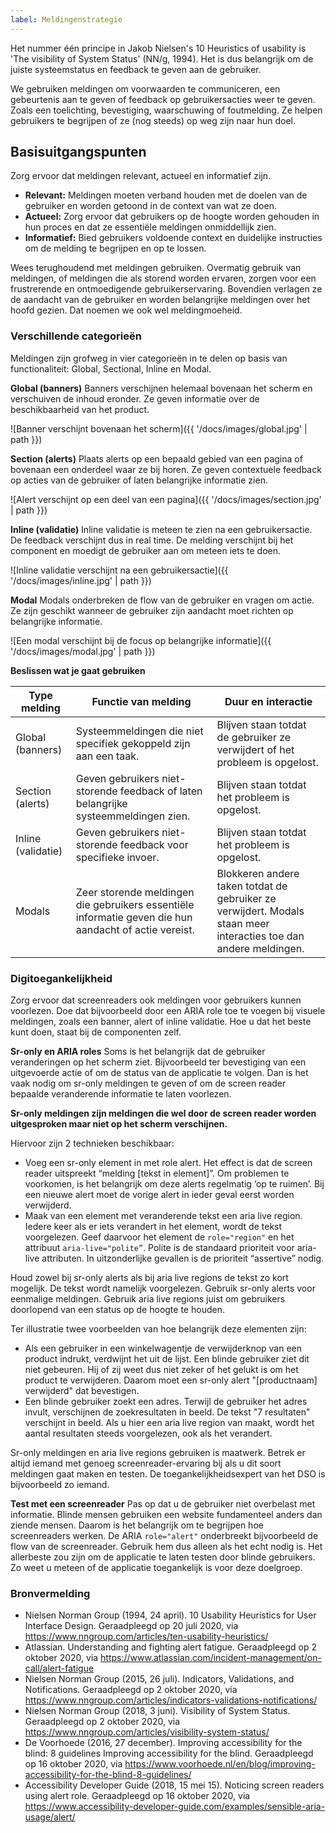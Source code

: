```yaml
---
label: Meldingenstrategie
---
```


Het nummer één principe in Jakob Nielsen's 10 Heuristics of usability is 'The visibility of System Status' (NN/g, 1994). Het is dus belangrijk om de juiste systeemstatus en feedback te geven aan de gebruiker.
 
We gebruiken meldingen om voorwaarden te communiceren, een gebeurtenis aan te geven of feedback op gebruikersacties weer te geven. Zoals een toelichting, bevestiging, waarschuwing of foutmelding. Ze helpen gebruikers te begrijpen of ze (nog steeds) op weg zijn naar hun doel.
 
## Basisuitgangspunten
Zorg ervoor dat meldingen relevant, actueel en informatief zijn.
- **Relevant:** Meldingen moeten verband houden met de doelen van de gebruiker en worden getoond in de context van wat ze doen.
- **Actueel:** Zorg ervoor dat gebruikers op de hoogte worden gehouden in hun proces en dat ze essentiële meldingen onmiddellijk zien.
- **Informatief:** Bied gebruikers voldoende context en duidelijke instructies om de melding te begrijpen en op te lossen.
 
Wees terughoudend met meldingen gebruiken. Overmatig gebruik van meldingen, of meldingen die als storend worden ervaren, zorgen voor een frustrerende en ontmoedigende gebruikerservaring. Bovendien verlagen ze de aandacht van de gebruiker en worden belangrijke meldingen over het hoofd gezien. Dat noemen we ook wel meldingmoeheid.
 
### Verschillende categorieën
Meldingen zijn grofweg in vier categorieën in te delen op basis van functionaliteit: Global, Sectional, Inline en Modal.
 
**Global (banners)**
Banners verschijnen helemaal bovenaan het scherm en verschuiven de inhoud eronder. Ze geven informatie over de beschikbaarheid van het product.
 
![Banner verschijnt bovenaan het scherm]({{ '/docs/images/global.jpg' | path }})
 
**Section (alerts)**
Plaats alerts op een bepaald gebied van een pagina of bovenaan een onderdeel waar ze bij horen. Ze geven contextuele feedback op acties van de gebruiker of laten belangrijke informatie zien.
 
![Alert verschijnt op een deel van een pagina]({{ '/docs/images/section.jpg' | path }})
 
**Inline (validatie)**
Inline validatie is meteen te zien na een gebruikersactie. De feedback verschijnt dus in real time. De melding verschijnt bij het component en moedigt de gebruiker aan om meteen iets te doen.
 
![Inline validatie verschijnt na een gebruikersactie]({{ '/docs/images/inline.jpg' | path }})
 
**Modal**
Modals onderbreken de flow van de gebruiker en vragen om actie. Ze zijn geschikt wanneer de gebruiker zijn aandacht moet richten op belangrijke informatie.
 
![Een modal verschijnt bij de focus op belangrijke informatie]({{ '/docs/images/modal.jpg' | path }})
 
**Beslissen wat je gaat gebruiken**

| Type melding       | Functie van melding                                                                                   | Duur en interactie                                                                                                |
|--------------------|-------------------------------------------------------------------------------------------------------|-------------------------------------------------------------------------------------------------------------------|
| Global (banners)   | Systeemmeldingen die niet specifiek gekoppeld zijn aan een taak.                                      | Blijven staan totdat de gebruiker ze verwijdert of het probleem is opgelost.                                      |
| Section (alerts)   | Geven gebruikers niet-storende feedback of laten belangrijke systeemmeldingen zien.                   | Blijven staan totdat het probleem is opgelost.                                                                    |
| Inline (validatie) | Geven gebruikers niet-storende feedback voor specifieke invoer.                                       | Blijven staan totdat het probleem is opgelost.                                                                    |
| Modals             | Zeer storende meldingen die gebruikers essentiële informatie geven die hun aandacht of actie vereist. | Blokkeren andere taken totdat de gebruiker ze verwijdert. Modals staan meer interacties toe dan andere meldingen. |
 
### Digitoegankelijkheid
Zorg ervoor dat screenreaders ook meldingen voor gebruikers kunnen voorlezen. Doe dat bijvoorbeeld door een ARIA role toe te voegen bij visuele meldingen, zoals een banner, alert of inline validatie. Hoe u dat het beste kunt doen, staat bij de componenten zelf.
 
**Sr-only en ARIA roles**
Soms is het belangrijk dat de gebruiker veranderingen op het scherm ziet. Bijvoorbeeld ter bevestiging van een uitgevoerde actie of om de status van de applicatie te volgen. Dan is het vaak nodig om sr-only meldingen te geven  of om de screen reader bepaalde veranderende informatie te laten voorlezen.

 **Sr-only meldingen zijn meldingen die wel door de screen reader worden uitgesproken maar niet op het scherm verschijnen.**
 
Hiervoor zijn 2 technieken beschikbaar:
- Voeg een sr-only element in met role alert. Het effect is dat de screen reader uitspreekt “melding [tekst in element]”. Om problemen te voorkomen, is het belangrijk om deze alerts regelmatig ‘op te ruimen’. Bij een nieuwe alert moet de vorige alert in ieder geval eerst worden verwijderd.
- Maak van een element met veranderende tekst  een aria live region. Iedere keer als er iets verandert in het element, wordt de tekst voorgelezen. Geef daarvoor het element de `role="region"` en het attribuut `aria-live="polite”`. Polite is de standaard prioriteit voor aria-live attributen. In uitzonderlijke gevallen is de prioriteit “assertive” nodig. 
 
Houd zowel bij sr-only alerts als bij aria live regions de tekst zo kort mogelijk. De tekst wordt namelijk voorgelezen. Gebruik sr-only alerts voor eenmalige meldingen. Gebruik aria live regions juist om gebruikers doorlopend van een status op de hoogte te houden.
 
Ter illustratie twee voorbeelden van hoe belangrijk deze elementen zijn:
- Als een gebruiker in een winkelwagentje de verwijderknop van een product indrukt, verdwijnt het uit de lijst. Een blinde gebruiker ziet dit niet gebeuren. Hij of zij weet dus niet zeker of het gelukt is om het product te verwijderen. Daarom moet een sr-only alert "[productnaam] verwijderd" dat bevestigen.
- Een blinde gebruiker zoekt een adres. Terwijl de gebruiker het adres invult, verschijnen de zoekresultaten in beeld. De tekst "7 resultaten" verschijnt in beeld. Als u hier een aria live region van maakt, wordt het aantal resultaten steeds voorgelezen, ook als het verandert.
 
Sr-only meldingen en aria live regions gebruiken is maatwerk. Betrek er altijd iemand met genoeg screenreader-ervaring bij als u dit soort meldingen gaat maken en testen. De toegankelijkheidsexpert van het DSO is bijvoorbeeld zo iemand.
 
**Test met een screenreader**
Pas op dat u de gebruiker niet overbelast met informatie. Blinde mensen gebruiken een website fundamenteel anders dan ziende mensen. Daarom is het belangrijk om te begrijpen hoe screenreaders werken. De ARIA `role="alert"` onderbreekt bijvoorbeeld de flow van de screenreader. Gebruik hem dus alleen als het echt nodig is. Het allerbeste zou zijn om de applicatie te laten testen door blinde gebruikers. Zo weet u meteen of de applicatie toegankelijk is voor deze doelgroep.
 
### Bronvermelding
- Nielsen Norman Group (1994, 24 april). 10 Usability Heuristics for User Interface Design. Geraadpleegd op 20 juli 2020, via https://www.nngroup.com/articles/ten-usability-heuristics/
- Atlassian. Understanding and fighting alert fatigue. Geraadpleegd op 2 oktober 2020, via https://www.atlassian.com/incident-management/on-call/alert-fatigue
- Nielsen Norman Group (2015, 26 juli). Indicators, Validations, and Notifications. Geraadpleegd op 2 oktober 2020, via https://www.nngroup.com/articles/indicators-validations-notifications/
- Nielsen Norman Group (2018, 3 juni). Visibility of System Status. Geraadpleegd op 2 oktober 2020, via https://www.nngroup.com/articles/visibility-system-status/
- De Voorhoede (2016, 27 december). Improving accessibility for the blind: 8 guidelines Improving accessibility for the blind. Geraadpleegd op 16 oktober 2020, via https://www.voorhoede.nl/en/blog/improving-accessibility-for-the-blind-8-guidelines/
- Accessibility Developer Guide (2018, 15 mei 15). Noticing screen readers using alert role. Geraadpleegd op 16 oktober 2020, via https://www.accessibility-developer-guide.com/examples/sensible-aria-usage/alert/